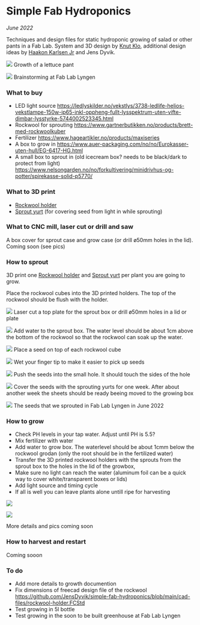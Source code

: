 # Simple Fab Hydroponics

*June 2022*

Techniques and design files for static hydroponic growing of salad or other pants in a Fab Lab. System and 3D design by [Knut Klo](http://klo.no/), additional design ideas by [Haakon Karlsen Jr](https://www.vikingcabins.com/copy-of-amenities) and Jens Dyvik.

![](img/salat.gif)
Growth of a lettuce pant


![](img/1-brainstorming.JPG)
Brainstorming at Fab Lab Lyngen


### What to buy

* LED light source https://ledlyskilder.no/vekstlys/3738-ledlife-helios-vekstlampe-150w-ip65-inkl-oppheng-fullt-lysspektrum-uten-vifte-dimbar-lysstyrke-5744002523345.html
* Rockwool for sprouting https://www.gartnerbutikken.no/products/brett-med-rockwoolkuber
* Fertilizer https://www.hageartikler.no/products/maxiseries
* A box to grow in https://www.auer-packaging.com/no/no/Eurokasser-uten-hull/EG-6417-HG.html
* A small box to sprout in (old icecream box? needs to be black/dark to protect from light) https://www.nelsongarden.no/no/forkultivering/minidrivhus-og-potter/spirekasse-solid-p5770/

### What to 3D print

* [Rockwool holder](https://github.com/JensDyvik/simple-fab-hydroponics/blob/main/stl-files-for-3d-printing/GrodanGroCup_v05-trimmed.stl)
* [Sprout yurt](https://github.com/JensDyvik/simple-fab-hydroponics/blob/main/stl-files-for-3d-printing/sprout-yurt-for-spiral-vase-printing.stl) (for covering seed from light in while sprouting) 

### What to CNC mill, laser cut or drill and saw

A box cover for sprout case and grow case (or drill ø50mm holes in the lid). Coming soon (see pics)

### How to sprout

3D print one [Rockwool holder](https://github.com/JensDyvik/simple-fab-hydroponics/blob/main/stl-files-for-3d-printing/GrodanGroCup_v05-trimmed.stl) and [Sprout yurt](https://github.com/JensDyvik/simple-fab-hydroponics/blob/main/stl-files-for-3d-printing/sprout-yurt-for-spiral-vase-printing.stl) per plant you are going to grow.

Place the rockwool cubes into the 3D printed holders. The top of the rockwool should be flush with the holder.


![](img/2-lasercutting.JPG)
Laser cut a top plate for the sprout box or drill ø50mm holes in a lid or plate



![](img/3-adding-water.JPG)
Add water to the sprout box. The water level should be about 1cm above the bottom of the rockwool so that the rockwool can soak up the water.



![](img/5-adding-seeds2.JPG)
Place a seed on top of each rockwool cube



![](img/4-adding-seeds1.JPG)
Wet your finger tip to make it easier to pick up seeds



![](img/6-pushing-seed-into-rockwool.JPG)
Push the seeds into the small hole. It should touch the sides of the hole



![](img/7-placing-sprut-yurt.JPG)
Cover the seeds with the sprouting yurts for one week. After about another week the sheets should be ready beeing moved to the growing box



![](img/8-the-seed-types.JPG)
The seeds that we sprouted in Fab Lab Lyngen in June 2022



### How to grow

- Check PH levels in your tap water. Adjust until PH is 5.5?
- Mix fertilizer with water
- Add water to grow box. The waterlevel should be about 1cmm below the rockwool grodan (only the root should be in the fertilized water)
- Transfer the 3D printed rockwool holders with the sprouts from the sprout box to the holes in the lid of the growbox,
- Make sure no light can reach the water (aluminum foil can be a quick way to cover white/transparent boxes or lids)
- Add light source and timing cycle
- If all is well you can leave plants alone untill ripe for harvesting

![](img/salad-growing.jpg)

![](img/roots.jpg)


More details and pics coming soon

### How to harvest and restart

Coming sooon

### To do

 - Add more details to growth documention
 - Fix dimensions of freecad design file of the rockwool https://github.com/JensDyvik/simple-fab-hydroponics/blob/main/cad-files/rockwool-holder.FCStd
 - Test growing in 5l bottle
 - Test growing in the soon to be built greenhouse at Fab Lab Lyngen
